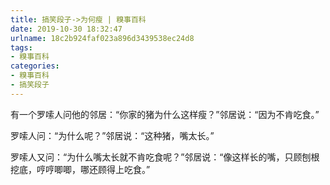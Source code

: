 ```yaml
---
title: 搞笑段子->为何瘦 | 糗事百科
date: 2019-10-30 18:32:47
urlname: 18c2b924faf023a896d3439538ec24d8
tags: 
- 糗事百科
categories:
- 糗事百科
- 搞笑段子
---
```

有一个罗嗦人问他的邻居：“你家的猪为什么这样瘦？”邻居说：“因为不肯吃食。”

罗嗦人问：“为什么呢？”邻居说：“这种猪，嘴太长。”

罗嗦人又问：“为什么嘴太长就不肯吃食呢？”邻居说：“像这样长的嘴，只顾刨根挖底，哼哼唧唧，哪还顾得上吃食。”


